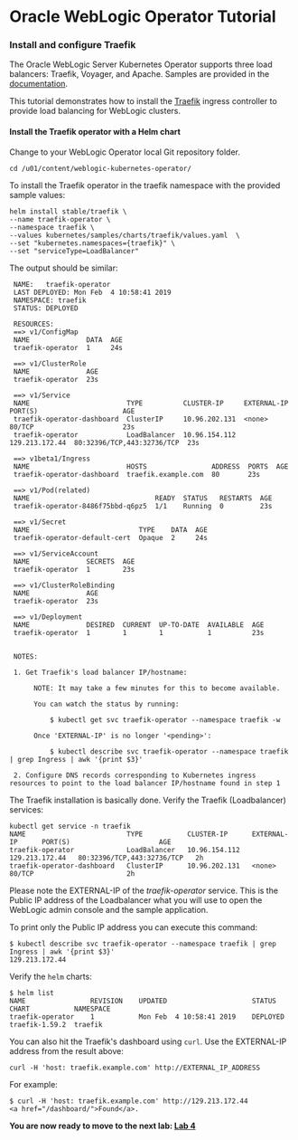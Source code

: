 # Oracle WebLogic Operator Tutorial #

### Install and configure Traefik  ###

The Oracle WebLogic Server Kubernetes Operator supports three load balancers: Traefik, Voyager, and Apache. Samples are provided in the [documentation](https://github.com/oracle/weblogic-kubernetes-operator/blob/2.0/kubernetes/samples/charts/README.md).

This tutorial demonstrates how to install the [Traefik](https://traefik.io/) ingress controller to provide load balancing for WebLogic clusters.

#### Install the Traefik operator with a Helm chart ####

Change to your WebLogic Operator local Git repository folder.

    cd /u01/content/weblogic-kubernetes-operator/

To install the Traefik operator in the traefik namespace with the provided sample values:

    helm install stable/traefik \
    --name traefik-operator \
    --namespace traefik \
    --values kubernetes/samples/charts/traefik/values.yaml  \
    --set "kubernetes.namespaces={traefik}" \
    --set "serviceType=LoadBalancer"

The output should be similar:

     NAME:   traefik-operator
     LAST DEPLOYED: Mon Feb  4 10:58:41 2019
     NAMESPACE: traefik
     STATUS: DEPLOYED

     RESOURCES:
     ==> v1/ConfigMap
     NAME              DATA  AGE
     traefik-operator  1     24s

     ==> v1/ClusterRole
     NAME              AGE
     traefik-operator  23s

     ==> v1/Service
     NAME                        TYPE          CLUSTER-IP     EXTERNAL-IP     PORT(S)                     AGE
     traefik-operator-dashboard  ClusterIP     10.96.202.131  <none>          80/TCP                      23s
     traefik-operator            LoadBalancer  10.96.154.112  129.213.172.44  80:32396/TCP,443:32736/TCP  23s

     ==> v1beta1/Ingress
     NAME                        HOSTS                ADDRESS  PORTS  AGE
     traefik-operator-dashboard  traefik.example.com  80       23s

     ==> v1/Pod(related)
     NAME                               READY  STATUS   RESTARTS  AGE
     traefik-operator-8486f75bbd-q6pz5  1/1    Running  0         23s

     ==> v1/Secret
     NAME                           TYPE    DATA  AGE
     traefik-operator-default-cert  Opaque  2     24s

     ==> v1/ServiceAccount
     NAME              SECRETS  AGE
     traefik-operator  1        23s

     ==> v1/ClusterRoleBinding
     NAME              AGE
     traefik-operator  23s

     ==> v1/Deployment
     NAME              DESIRED  CURRENT  UP-TO-DATE  AVAILABLE  AGE
     traefik-operator  1        1        1           1          23s


     NOTES:

     1. Get Traefik's load balancer IP/hostname:

          NOTE: It may take a few minutes for this to become available.

          You can watch the status by running:

              $ kubectl get svc traefik-operator --namespace traefik -w

          Once 'EXTERNAL-IP' is no longer '<pending>':

              $ kubectl describe svc traefik-operator --namespace traefik | grep Ingress | awk '{print $3}'

     2. Configure DNS records corresponding to Kubernetes ingress resources to point to the load balancer IP/hostname found in step 1

The Traefik installation is basically done. Verify the Traefik (Loadbalancer) services:
```
kubectl get service -n traefik
NAME                         TYPE           CLUSTER-IP      EXTERNAL-IP      PORT(S)                      AGE
traefik-operator             LoadBalancer   10.96.154.112   129.213.172.44   80:32396/TCP,443:32736/TCP   2h
traefik-operator-dashboard   ClusterIP      10.96.202.131   <none>           80/TCP                       2h
```
Please note the EXTERNAL-IP of the *traefik-operator* service. This is the Public IP address of the Loadbalancer what you will use to open the WebLogic admin console and the sample application.

To print only the Public IP address you can execute this command:
```
$ kubectl describe svc traefik-operator --namespace traefik | grep Ingress | awk '{print $3}'
129.213.172.44
```

Verify the `helm` charts:

    $ helm list
    NAME            	REVISION	UPDATED                 	STATUS  	CHART         	NAMESPACE
    traefik-operator	1       	Mon Feb  4 10:58:41 2019	DEPLOYED	traefik-1.59.2	traefik  

You can also hit the Traefik's dashboard using `curl`. Use the EXTERNAL-IP address from the result above:

    curl -H 'host: traefik.example.com' http://EXTERNAL_IP_ADDRESS

For example:

    $ curl -H 'host: traefik.example.com' http://129.213.172.44
    <a href="/dashboard/">Found</a>.


**You are now ready to move to the next lab: [Lab 4](deploy.weblogic.md)**

